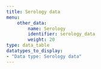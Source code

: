 ```yaml
---
title: Serology data
menu:
    other_data:
        name: Serology
        identifier: serology_data
        weight: 20
type: data_table
datatypes_to_display:
- "Data type: Serology data"
---
```

